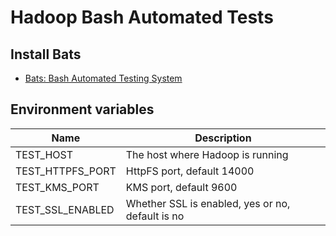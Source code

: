 # Hadoop Bash Automated Tests

## Install Bats

* [Bats: Bash Automated Testing System](https://github.com/sstephenson/bats)

## Environment variables

Name                 | Description
---------------------|-------------
TEST_HOST            | The host where Hadoop is running
TEST_HTTPFS_PORT     | HttpFS port, default 14000
TEST_KMS_PORT        | KMS port, default 9600
TEST_SSL_ENABLED     | Whether SSL is enabled, yes or no, default is no

